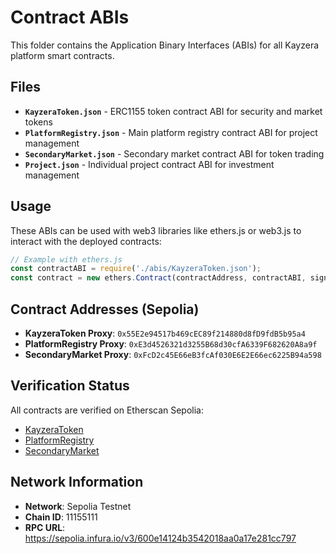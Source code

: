# Contract ABIs

This folder contains the Application Binary Interfaces (ABIs) for all Kayzera platform smart contracts.

## Files

- **`KayzeraToken.json`** - ERC1155 token contract ABI for security and market tokens
- **`PlatformRegistry.json`** - Main platform registry contract ABI for project management
- **`SecondaryMarket.json`** - Secondary market contract ABI for token trading
- **`Project.json`** - Individual project contract ABI for investment management

## Usage

These ABIs can be used with web3 libraries like ethers.js or web3.js to interact with the deployed contracts:

```javascript
// Example with ethers.js
const contractABI = require('./abis/KayzeraToken.json');
const contract = new ethers.Contract(contractAddress, contractABI, signer);
```

## Contract Addresses (Sepolia)

- **KayzeraToken Proxy**: `0x55E2e94517b469cEC89f214880d8fD9fdB5b95a4`
- **PlatformRegistry Proxy**: `0xE3d4526321d3255B68d30cfA6339F682620A8a9f`
- **SecondaryMarket Proxy**: `0xFcD2c45E66eB3fcAf030E6E2E66ec6225B94a598`

## Verification Status

All contracts are verified on Etherscan Sepolia:
- [KayzeraToken](https://sepolia.etherscan.io/address/0x9Da8Ed705018eDE4dcaf8F71B31DC30b78156d04#code)
- [PlatformRegistry](https://sepolia.etherscan.io/address/0x69ccA737c4e0D7239e45c61cd607E83011922b66#code)
- [SecondaryMarket](https://sepolia.etherscan.io/address/0x1305805003561bEE1Dc8C1FacA5003027333712f#code)

## Network Information

- **Network**: Sepolia Testnet
- **Chain ID**: 11155111
- **RPC URL**: https://sepolia.infura.io/v3/600e14124b3542018aa0a17e281cc797
